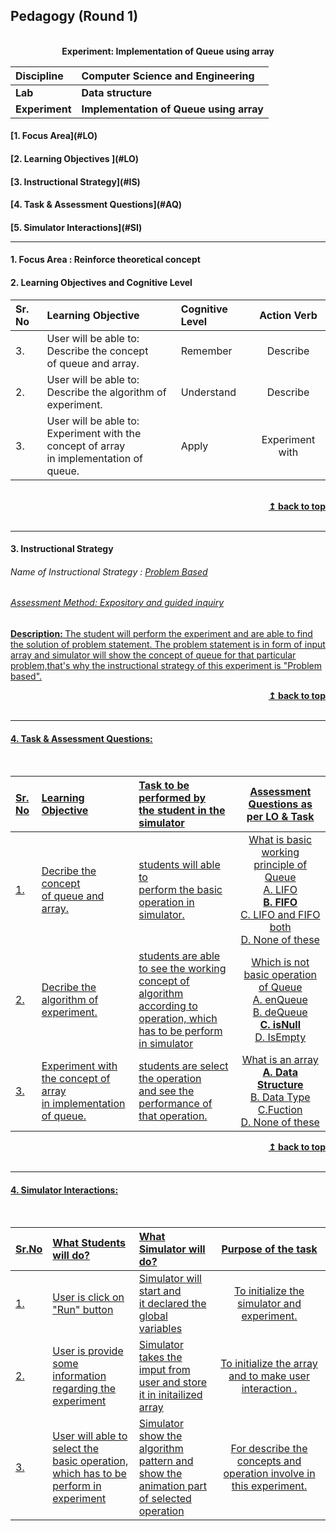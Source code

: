 ## Pedagogy (Round 1)
<p align="center">
<br>
    <b> Experiment: Implementation of Queue using array<a name="top"></a></b> <br>
</p>

<b>Discipline | <b>Computer Science and Engineering
:--|:--|
<b> Lab | <b> Data structure
<b> Experiment|     <b> Implementation of Queue using array


<h4> [1. Focus Area](#LO)
<h4> [2. Learning Objectives ](#LO)
<h4> [3. Instructional Strategy](#IS)
<h4> [4. Task & Assessment Questions](#AQ)
<h4> [5. Simulator Interactions](#SI)
<hr>

<a name="LO"></a>
#### 1. Focus Area : Reinforce theoretical concept

#### 2. Learning Objectives and Cognitive Level


Sr. No |	Learning Objective	| Cognitive Level | Action Verb
:--|:--|:--|:-:
3.| User will be able to: <br> Describe the concept <br> of queue and array. | Remember| Describe
2.| User will be able to: <br> Describe the algorithm of experiment. | Understand | Describe
3.| User will be able to: <br>Experiment with the concept of array <br>in implementation of queue. | Apply | Experiment with

<br/>
<div align="right">
    <b><a href="#top">↥ back to top</a></b>
</div>
<br/>
<hr>

<a name="IS"></a>
#### 3. Instructional Strategy
###### Name of Instructional Strategy  :    <u> Problem Based
###### Assessment Method: Expository and guided inquiry

<u> <b>Description: </b> The student will perform the experiment and are able to find the solution of problem statement. The problem statement is in form of input array and simulator will show the concept of queue for that particular problem,that's why the instructional strategy of this experiment is "Problem based".</u>
<br>
<div align="right">
    <b><a href="#top">↥ back to top</a></b>
</div>
<br/>
<hr>

<a name="AQ"></a>
#### 4. Task & Assessment Questions:
<br>

Sr. No |	Learning Objective	| Task to be performed by <br> the student  in the simulator | Assessment Questions as per LO & Task
:--|:--|:--|:-:
1.| Decribe  the concept <br> of queue and array. | students will able to<br> perform the basic operation in simulator. | What is basic working principle of Queue <br> A. LIFO<br><b>B. FIFO<br></b> C. LIFO and FIFO both<br> D. None of these 
2.| Decribe the algorithm of experiment. | students are able to see the working concept of algorithm<br> according to operation, which <br>has to be perform in simulator | Which is not basic operation of Queue <br> A. enQueue <br> B. deQueue <br> <b> C. isNull <br></b> D. IsEmpty
3.| Experiment with the concept of array <br>in implementation of queue. | students are select the operation<br>and see the performance of that operation. | What is an array <br> <b> A. Data Structure</b><br> B. Data Type <br> C.Fuction <br> D. None of these 
<div align="right">
    <b><a href="#top">↥ back to top</a></b>
</div>
<br/>
<hr>

<a name="SI"></a>

#### 4. Simulator Interactions:
<br>

Sr.No | What Students will do? |	What Simulator will do?	| Purpose of the task
:--|:--|:--|:--:
1.|  User is click on<br>"Run" button  |  Simulator will start and<br>it declared the global variables | To initialize the simulator and experiment.
2.|  User is provide some<br>information regarding the<br>experiment | Simulator takes the imput from<br>user and store it in initailized array |To initialize the array<br> and to make user interaction .
3.|  User will able to select the <br>basic operation,<br>which has to be perform in experiment | Simulator show the algorithm<br>pattern and show the animation part<br>of selected operation | For describe the concepts and operation involve in this experiment.
